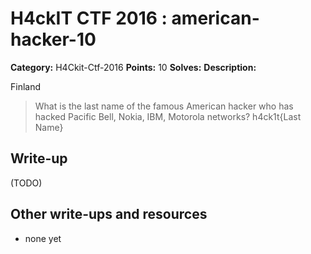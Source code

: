 # H4ckIT CTF 2016 : american-hacker-10

**Category:** H4Ckit-Ctf-2016
**Points:** 10
**Solves:**
**Description:**

Finland

> What is the last name of the famous American hacker who has hacked  Pacific Bell, Nokia, IBM, Motorola networks?  h4ck1t{Last Name}

## Write-up

(TODO)

## Other write-ups and resources

* none yet
